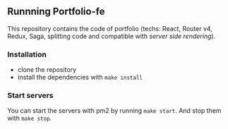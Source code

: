 ## Runnning Portfolio-fe

This repository contains the code of portfolio (techs: React, Router v4, Redux, Saga, splitting code and compatible with *server side rendering*).

### Installation

* clone the repository
* install the dependencies with `make install`

### Start servers

You can start the servers with pm2 by running `make start`.
And stop them with `make stop`.